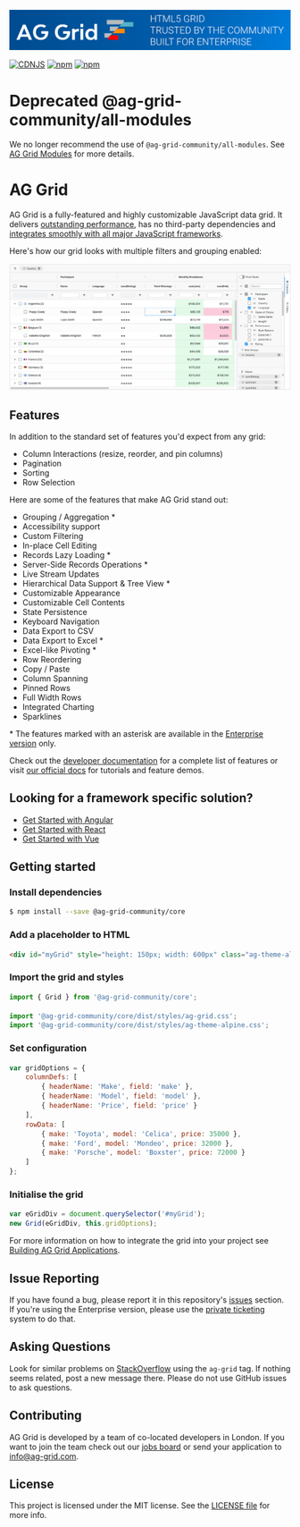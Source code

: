 ![AG Grid HTML5 Grid trusted by the community, built for enterprise](./github-banner.png "AG Grid")

[![CDNJS](https://img.shields.io/cdnjs/v/ag-grid.svg)](https://cdnjs.com/libraries/ag-grid)
[![npm](https://img.shields.io/npm/dm/@ag-grid-community/all-modules.svg)](https://www.npmjs.com/package/@ag-grid-community/all-modules)
[![npm](https://img.shields.io/npm/dt/@ag-grid-community/all-modules.svg)](https://www.npmjs.com/package/@ag-grid-community/all-modules)

# Deprecated @ag-grid-community/all-modules

We no longer recommend the use of `@ag-grid-community/all-modules`. See [AG Grid Modules](https://ag-grid.com/javascript-data-grid/modules/) for more details.
# AG Grid

AG Grid is a fully-featured and highly customizable JavaScript data grid.
It delivers [outstanding performance](https://www.ag-grid.com/example?utm_source=@ag-grid-community/all-modules-readme&utm_medium=repository&utm_campaign=github), has no third-party dependencies and [integrates smoothly with all major JavaScript frameworks](https://www.ag-grid.com/javascript-grid/getting-started/?utm_source=@ag-grid-community/all-modules-readme&utm_medium=repository&utm_campaign=github).

Here's how our grid looks with multiple filters and grouping enabled:

![Image of AG Grid showing filtering and grouping enabled.](./github-grid-demo.jpg "AG Grid demo")

## Features

In addition to the standard set of features you'd expect from any grid:

* Column Interactions (resize, reorder, and pin columns)
* Pagination
* Sorting
* Row Selection

Here are some of the features that make AG Grid stand out:

* Grouping / Aggregation *
* Accessibility support
* Custom Filtering
* In-place Cell Editing
* Records Lazy Loading *
* Server-Side Records Operations *
* Live Stream Updates
* Hierarchical Data Support & Tree View *
* Customizable Appearance
* Customizable Cell Contents
* State Persistence
* Keyboard Navigation
* Data Export to CSV
* Data Export to Excel *
* Excel-like Pivoting *
* Row Reordering
* Copy / Paste
* Column Spanning
* Pinned Rows
* Full Width Rows
* Integrated Charting
* Sparklines

\* The features marked with an asterisk are available in the [Enterprise version](https://www.ag-grid.com/license-pricing?utm_source=@ag-grid-community/all-modules-readme&utm_medium=repository&utm_campaign=github) only.

Check out the [developer documentation](https://www.ag-grid.com/documentation/?utm_source=@ag-grid-community/all-modules-readme&utm_medium=repository&utm_campaign=github) for a complete list of features or visit [our official docs](https://www.ag-grid.com/features-overview/?utm_source=@ag-grid-community/all-modules-readme&utm_medium=repository&utm_campaign=github) for tutorials and feature demos.

## Looking for a framework specific solution?

* [Get Started with Angular](https://www.ag-grid.com/angular-grid/getting-started/?utm_source=@ag-grid-community/all-modules-readme&utm_medium=repository&utm_campaign=github)
* [Get Started with React](https://www.ag-grid.com/react-grid/getting-started/?utm_source=@ag-grid-community/all-modules-readme&utm_medium=repository&utm_campaign=github)
* [Get Started with Vue](https://www.ag-grid.com/vue-grid/getting-started/?utm_source=@ag-grid-community/all-modules-readme&utm_medium=repository&utm_campaign=github)

## Getting started

### Install dependencies

```sh
$ npm install --save @ag-grid-community/core
```

### Add a placeholder to HTML

```html
<div id="myGrid" style="height: 150px; width: 600px" class="ag-theme-alpine"></div>
```

### Import the grid and styles

```js
import { Grid } from '@ag-grid-community/core';

import '@ag-grid-community/core/dist/styles/ag-grid.css';
import '@ag-grid-community/core/dist/styles/ag-theme-alpine.css';
```

### Set configuration

```js
var gridOptions = {
	columnDefs: [
		{ headerName: 'Make', field: 'make' },
		{ headerName: 'Model', field: 'model' },
		{ headerName: 'Price', field: 'price' }
	],
	rowData: [
		{ make: 'Toyota', model: 'Celica', price: 35000 },
		{ make: 'Ford', model: 'Mondeo', price: 32000 },
		{ make: 'Porsche', model: 'Boxster', price: 72000 }
	]
};
```

### Initialise the grid

```js
var eGridDiv = document.querySelector('#myGrid');
new Grid(eGridDiv, this.gridOptions);
```

For more information on how to integrate the grid into your project see [Building AG Grid Applications](https://www.ag-grid.com/javascript-data-grid/building/?utm_source=@ag-grid-community/all-modules-readme&utm_medium=repository&utm_campaign=github).

## Issue Reporting

If you have found a bug, please report it in this repository's [issues](https://github.com/ag-grid/ag-grid/issues) section. If you're using the Enterprise version, please use the [private ticketing](https://ag-grid.zendesk.com/) system to do that.
## Asking Questions

Look for similar problems on [StackOverflow](https://stackoverflow.com/questions/tagged/ag-grid) using the `ag-grid` tag. If nothing seems related, post a new message there. Please do not use GitHub issues to ask questions.

## Contributing

AG Grid is developed by a team of co-located developers in London. If you want to join the team check out our [jobs board](https://www.ag-grid.com/ag-grid-jobs-board/?utm_source=@ag-grid-community/all-modules-readme&utm_medium=repository&utm_campaign=github) or send your application to info@ag-grid.com.

## License

This project is licensed under the MIT license. See the [LICENSE file](./LICENSE.txt) for more info.
